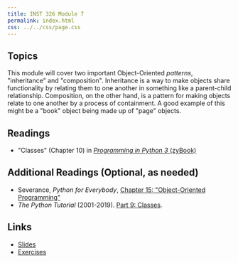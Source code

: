 ```yaml
---
title: INST 326 Module 7
permalink: index.html
css: ../../css/page.css
---
```


## Topics

This module will cover two important Object-Oriented _patterns_, "inheritance" and "composition". Inheritance is a way to make objects share functionality by relating them to one another in something like a parent-child relationship.  Composition, on the other hand, is a pattern for making objects relate to one another by a process of containment. A good example of this might be a "book" object being made up of "page" objects.

## 

## Readings

- "Classes" (Chapter 10) in [_Programming in Python 3_ (zyBook)](https://learn.zybooks.com/zybook/UMDINST326Spring2020)

## Additional Readings (Optional, as needed)

- Severance, _Python for Everybody_, [Chapter 15: "Object-Oriented Programming"](https://www.py4e.com/lessons/Objects)
- _The Python Tutorial_ (2001-2019). [Part 9: Classes](https://docs.python.org/3/tutorial/classes.html).

## Links

- [Slides](slides.html)
- [Exercises](exercises)
